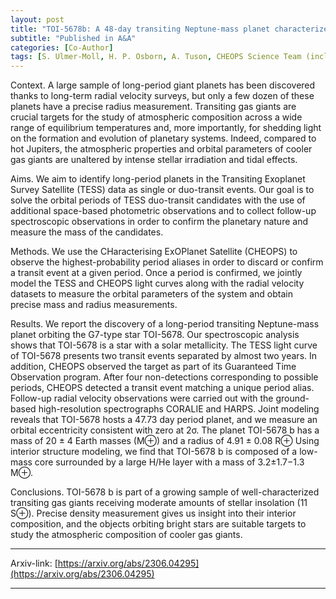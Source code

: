 ```yaml
---
layout: post
title: "TOI-5678b: A 48-day transiting Neptune-mass planet characterized with CHEOPS and HARPS"
subtitle: "Published in A&A"
categories: [Co-Author]
tags: [S. Ulmer-Moll, H. P. Osborn, A. Tuson, CHEOPS Science Team (including J.Venturini)]
---
```


Context. A large sample of long-period giant planets has been discovered thanks to long-term radial velocity surveys, but only a few dozen of these planets have a precise radius measurement. Transiting gas giants are crucial targets for the study of atmospheric composition across a wide range of equilibrium temperatures and, more importantly, for shedding light on the formation and evolution of planetary systems. Indeed, compared to hot Jupiters, the atmospheric properties and orbital parameters of cooler gas giants are unaltered by intense stellar irradiation and tidal effects.

Aims. We aim to identify long-period planets in the Transiting Exoplanet Survey Satellite (TESS) data as single or duo-transit events. Our goal is to solve the orbital periods of TESS duo-transit candidates with the use of additional space-based photometric observations and to collect follow-up spectroscopic observations in order to confirm the planetary nature and measure the mass of the candidates.

Methods. We use the CHaracterising ExOPlanet Satellite (CHEOPS) to observe the highest-probability period aliases in order to discard or confirm a transit event at a given period. Once a period is confirmed, we jointly model the TESS and CHEOPS light curves along with the radial velocity datasets to measure the orbital parameters of the system and obtain precise mass and radius measurements.

Results. We report the discovery of a long-period transiting Neptune-mass planet orbiting the G7-type star TOI-5678. Our spectroscopic analysis shows that TOI-5678 is a star with a solar metallicity. The TESS light curve of TOI-5678 presents two transit events separated by almost two years. In addition, CHEOPS observed the target as part of its Guaranteed Time Observation program. After four non-detections corresponding to possible periods, CHEOPS detected a transit event matching a unique period alias. Follow-up radial velocity observations were carried out with the ground-based high-resolution spectrographs CORALIE and HARPS. Joint modeling reveals that TOI-5678 hosts a 47.73 day period planet, and we measure an orbital eccentricity consistent with zero at 2σ. The planet TOI-5678 b has a mass of 20 ± 4 Earth masses (M⊕) and a radius of 4.91 ± 0.08 R⊕ Using interior structure modeling, we find that TOI-5678 b is composed of a low-mass core surrounded by a large H/He layer with a mass of 3.2±1.7−1.3 M⊕.

Conclusions. TOI-5678 b is part of a growing sample of well-characterized transiting gas giants receiving moderate amounts of stellar insolation (11 S⊕). Precise density measurement gives us insight into their interior composition, and the objects orbiting bright stars are suitable targets to study the atmospheric composition of cooler gas giants.

---


Arxiv-link: [https://arxiv.org/abs/2306.04295](https://arxiv.org/abs/2306.04295)

---
